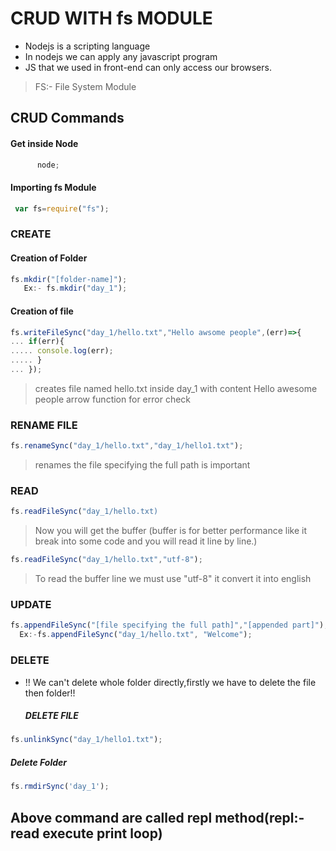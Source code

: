 # CRUD WITH fs  MODULE

- Nodejs is a scripting language 
- In nodejs we can apply any javascript program
- JS that we used in front-end can only access our browsers.

> FS:- File System Module

## CRUD Commands
 
 #### Get inside Node 
 ```js
       node;
 
```
 #### Importing fs Module
 ```js
  var fs=require("fs");
 ```
 ### CREATE 

 #### Creation of Folder
  
   ```js
   fs.mkdir("[folder-name]");
      Ex:- fs.mkdir("day_1");
   ```
 #### Creation of file 
 
```js
fs.writeFileSync("day_1/hello.txt","Hello awsome people",(err)=>{
... if(err){
..... console.log(err);
..... }
... });
 ```
>creates file named hello.txt inside day_1 with content Hello awesome people
     arrow function for error check
 
 ### RENAME FILE

```js
fs.renameSync("day_1/hello.txt","day_1/hello1.txt");
```
>renames the file
specifying the full path is important

### READ 

```js
fs.readFileSync("day_1/hello.txt)
```
>  Now you will get the buffer (buffer is for better performance like it break into some code and you will read it line by
 line.)
 ```js
 fs.readFileSync("day_1/hello.txt","utf-8");
 ```
 > To read the buffer line we must use "utf-8" it convert it into english

 ### UPDATE

```js
fs.appendFileSync("[file specifying the full path]","[appended part]");
  Ex:-fs.appendFileSync("day_1/hello.txt", "Welcome");
```

### DELETE
 - !! 
   We can't delete whole folder directly,firstly we have to delete the file then folder!!
   ##### DELETE FILE
```js
fs.unlinkSync("day_1/hello1.txt");
```
   ##### Delete Folder
   ```js
   fs.rmdirSync('day_1');
   ```


   ## Above command are called repl method(repl:-read execute print loop)

